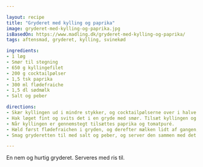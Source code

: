 ```yaml
---

layout: recipe
title: "Gryderet med kylling og paprika"
image: gryderet-med-kylling-og-paprika.jpg
isBasedOn: https://www.madling.dk/gryderet-med-kylling-og-paprika/
tags: aftensmad, gryderet, kylling, svinekød

ingredients:
- 1 løg
- Smør til stegning
- 650 g kyllingefilet
- 200 g cocktailpølser
- 1,5 tsk paprika
- 300 ml flødefraiche
- 1,5 dl sødmælk
- Salt og peber

directions:
- Skær kyllingen ud i mindre stykker, og cocktailpølserne over i halve.
- Hak løget fint og svits det i en gryde med smør. Tilsæt kyllingen og pølserne, og vend det hele godt rundt i gryden.
- Når kyllingen er gennemstegt tilsættes paprika og tomatpuré.
- Hæld først flødefraichen i gryden, og derefter mælken lidt af gangen, imens retten får lov at simre ved middel varme.
- Smag gryderetten til med salt og peber, og server den sammen med det ønskede tilbehør.

---
```


En nem og hurtig gryderet. Serveres med ris til.